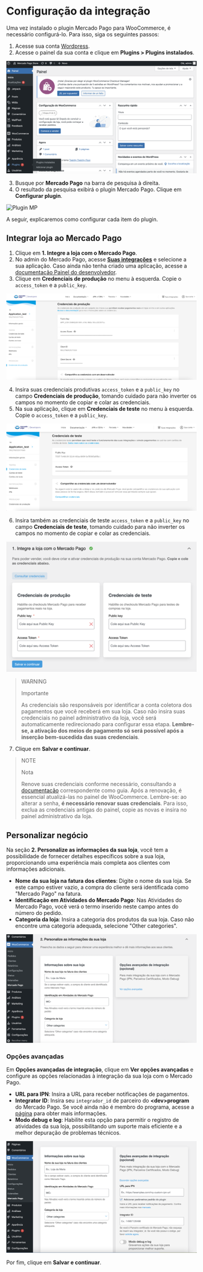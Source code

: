 # Configuração da integração

Uma vez instalado o plugin Mercado Pago para WooCommerce, é necessário configurá-lo. Para isso, siga os seguintes passos:

1. Acesse sua conta [Wordpress](https://wordpress.com/).
2. Acesse o painel da sua conta e clique em **Plugins > Plugins instalados**.

![Add plugin](/images/woocomerce/installed-plugins-pt.png)

3. Busque por **Mercado Pago** na barra de pesquisa à direita.
4. O resultado da pesquisa exibirá o plugin Mercado Pago. Clique em **Configurar plugin**.

![Plugin MP](/images/woocommerce/mercado-pago-plugin-pt.png)

A seguir, explicaremos como configurar cada item do plugin. 

## Integrar loja ao Mercado Pago

1. Clique em **1. Integre a loja com o Mercado Pago**.
2. No admin do Mercado Pago, acesse **[Suas integrações](https://www.mercadopago[FAKER][URL][DOMAIN]/developers/panel/app)** e selecione a sua aplicação. Caso ainda não tenha criado uma aplicação, acesse a [documentação Painel do desenvolvedor](/developers/pt/docs/woocommerce/additional-content/your-integrations/dashboard). 
3. Clique em **Credenciais de produção** no menu à esquerda. Copie o `access_token` e a `public_key`.

![Credenciais de produção](/images/woocomerce/test-prod-credentials-api.png)

4. Insira suas credenciais produtivas `access_token` e a `public_key` no campo **Credenciais de produção**, tomando cuidado para não inverter os campos no momento de copiar e colar as credenciais.
5. Na sua aplicação, clique em **Credenciais de teste** no menu à esquerda. Copie o `access_token` e a `public_key`.

![Credenciais de teste](/images/woocomerce/test-test-credentials-api.png)

6. Insira também as credenciais de teste `access_token` e a `public_key` no campo **Credenciais de teste**, tomando cuidado para não inverter os campos no momento de copiar e colar as credenciais.

![Painel](/images/woocomerce/test-woo.png)

> WARNING
>
> Importante
>
> As credenciais são responsáveis por identificar a conta coletora dos pagamentos que você receberá em sua loja. Caso não insira suas credenciais no painel administrativo da loja, você será automaticamente redirecionado para configurar essa etapa. **Lembre-se, a ativação dos meios de pagamento só será possível após a inserção bem-sucedida das suas credenciais**.

7. Clique em **Salvar e continuar**.

> NOTE
>
> Nota
>
> Renove suas credenciais conforme necessário, consultando a [documentação](/developers/pt/docs/wocommerce/best-practices/credentials-best-practices/secure-credentials) correspondente como guia. Após a renovação, é essencial atualizá-las no painel de WooCommerce. Lembre-se: ao alterar a senha, **é necessário renovar suas credenciais**. Para isso, exclua as credenciais antigas do painel, copie as novas e insira no painel administrativo da loja.

## Personalizar negócio

Na seção **2. Personalize as informações da sua loja**, você tem a possibilidade de fornecer detalhes específicos sobre a sua loja, proporcionando uma experiência mais completa aos clientes com informações adicionais.

* **Nome da sua loja na fatura dos clientes**: Digite o nome da sua loja. Se este campo estiver vazio, a compra do cliente será identificada como "Mercado Pago" na fatura.
* **Identificação em Atividades do Mercado Pago**: Nas Atividades do Mercado Pago, você verá o termo inserido neste campo antes do número do pedido.
* **Categoria da loja**: Insira a categoria dos produtos da sua loja. Caso não encontre uma categoria adequada, selecione "Other categories".

![Painel](/images/woocomerce/customization-pt.png) 

### Opções avançadas
Em **Opções avançadas de integração**, clique em **Ver opções avançadas** e configure as opções relacionadas à integração da sua loja com o Mercado Pago. 

* **URL para IPN**: Insira a URL para receber notificações de pagamentos.
* **Integrator ID**: Insira seu `integrador_id` de parceiro do **&lt;dev&gt;program** do Mercado Pago. Se você ainda não é membro do programa, acesse a [página](https://www.mercadopago[FAKER][URL][DOMAIN]/developers/pt/developer-program) para obter mais informações.
* **Modo debug e log**: Habilite esta opção para permitir o registro de atividades da sua loja, possibilitando um suporte mais eficiente e a melhor depuração de problemas técnicos.

![Painel](/images/woocomerce/advanced-settings-pt.png) 

Por fim, clique em **Salvar e continuar**.